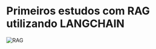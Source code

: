 # Primeiros estudos com RAG utilizando LANGCHAIN

![RAG](https://github.com/Henriquerezer/langchain_first_tests/assets/87787728/c847033e-71c1-40f1-81d0-9c960b98b840)
